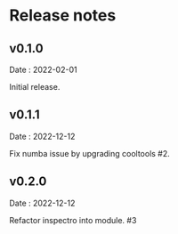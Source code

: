 # Release notes

## v0.1.0

Date : 2022-02-01

Initial release.

## v0.1.1

Date : 2022-12-12

Fix numba issue by upgrading cooltools #2.

## v0.2.0

Date : 2022-12-12

Refactor inspectro into module. #3
